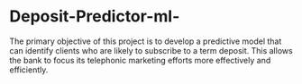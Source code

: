 # Deposit-Predictor-ml-
The primary objective of this project is to develop a predictive model that can identify clients who are likely to subscribe to a term deposit. This allows the bank to focus its telephonic marketing efforts more effectively and efficiently.
